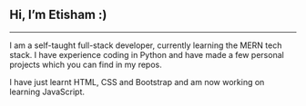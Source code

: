 ## Hi, I’m Etisham :)
----
I am a self-taught full-stack developer, currently learning the MERN tech stack. 
I have experience coding in Python and have made a few personal projects which you can find in my repos. 

I have just learnt HTML, CSS and Bootstrap and am now working on learning JavaScript.


<!---
hussaine1/hussaine1 is a ✨ special ✨ repository because its `README.md` (this file) appears on your GitHub profile.
You can click the Preview link to take a look at your changes.
--->
